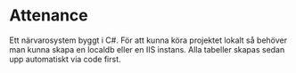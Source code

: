 # Attenance
Ett närvarosystem byggt i C#. För att kunna köra projektet lokalt så behöver man kunna skapa en localdb eller en IIS instans. 
Alla tabeller skapas sedan upp automatiskt via code first. 
